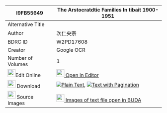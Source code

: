 |I9FB55649|The Arstocratdtic Families In tibait 1900-1951 
| --- | --- 
|Alternative Title |
|Author| 次仁央宗
|BDRC ID | W2PD17608
|Creator | Google OCR
|Number of Volumes| 1
|<img width="25" src="https://img.icons8.com/color/25/000000/edit-property.png">Edit Online| [<img width="25" src="https://avatars.githubusercontent.com/u/45091458?s=200&v=4"> Open in Editor](http://editor.openpecha.org/I9FB55649)
|<img width="25" src="https://img.icons8.com/fluent/48/000000/download-2.png"/>  Download | [![](https://img.icons8.com/color/20/000000/txt.png)Plain Text](https://github.com/Openpecha/I9FB55649/releases/download/v2/The_Arstocratdtic_Families_In__plain_I9FB55649.zip), [![](https://img.icons8.com/color/20/000000/txt.png)Text with Pagination](https://github.com/Openpecha/I9FB55649/releases/download/v2/The_Arstocratdtic_Families_In__pages_I9FB55649.zip)
|<img width="25" src="https://img.icons8.com/plasticine/100/000000/pictures-folder.png"/>  Source Images | [<img width="25" src="https://library.bdrc.io/icons/BUDA-small.svg"> Images of text file open in BUDA](https://library.bdrc.io/show/bdr:W2PD17608)